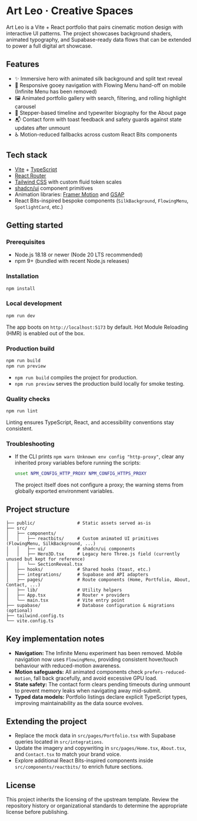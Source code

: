 # Art Leo · Creative Spaces

Art Leo is a Vite + React portfolio that pairs cinematic motion design with interactive UI patterns. The project showcases background shaders, animated typography, and Supabase-ready data flows that can be extended to power a full digital art showcase.

## Features

- ✨ Immersive hero with animated silk background and split text reveal
- 🧭 Responsive gooey navigation with Flowing Menu hand-off on mobile (Infinite Menu has been removed)
- 🖼️ Animated portfolio gallery with search, filtering, and rolling highlight carousel
- 🧱 Stepper-based timeline and typewriter biography for the About page
- 📬 Contact form with toast feedback and safety guards against state updates after unmount
- ♿ Motion-reduced fallbacks across custom React Bits components

## Tech stack

- [Vite](https://vitejs.dev/) + [TypeScript](https://www.typescriptlang.org/)
- [React Router](https://reactrouter.com/)
- [Tailwind CSS](https://tailwindcss.com/) with custom fluid token scales
- [shadcn/ui](https://ui.shadcn.com/) component primitives
- Animation libraries: [Framer Motion](https://www.framer.com/motion/) and [GSAP](https://gsap.com/)
- React Bits-inspired bespoke components (`SilkBackground`, `FlowingMenu`, `SpotlightCard`, etc.)

## Getting started

### Prerequisites

- Node.js 18.18 or newer (Node 20 LTS recommended)
- npm 9+ (bundled with recent Node.js releases)

### Installation

```bash
npm install
```

### Local development

```bash
npm run dev
```

The app boots on `http://localhost:5173` by default. Hot Module Reloading (HMR) is enabled out of the box.

### Production build

```bash
npm run build
npm run preview
```

- `npm run build` compiles the project for production.
- `npm run preview` serves the production build locally for smoke testing.

### Quality checks

```bash
npm run lint
```

Linting ensures TypeScript, React, and accessibility conventions stay consistent.

### Troubleshooting

- If the CLI prints `npm warn Unknown env config "http-proxy"`, clear any inherited proxy variables before running the scripts:

  ```bash
  unset NPM_CONFIG_HTTP_PROXY NPM_CONFIG_HTTPS_PROXY
  ```

  The project itself does not configure a proxy; the warning stems from globally exported environment variables.

## Project structure

```
├── public/                # Static assets served as-is
├── src/
│   ├── components/
│   │   ├── reactbits/     # Custom animated UI primitives (FlowingMenu, SilkBackground, ...)
│   │   ├── ui/            # shadcn/ui components
│   │   ├── Hero3D.tsx     # Legacy hero Three.js field (currently unused but kept for reference)
│   │   └── SectionReveal.tsx
│   ├── hooks/             # Shared hooks (toast, etc.)
│   ├── integrations/      # Supabase and API adapters
│   ├── pages/             # Route components (Home, Portfolio, About, Contact, ...)
│   ├── lib/               # Utility helpers
│   ├── App.tsx            # Router + providers
│   └── main.tsx           # Vite entry point
├── supabase/              # Database configuration & migrations (optional)
├── tailwind.config.ts
└── vite.config.ts
```

## Key implementation notes

- **Navigation:** The Infinite Menu experiment has been removed. Mobile navigation now uses `FlowingMenu`, providing consistent hover/touch behaviour with reduced-motion awareness.
- **Motion safeguards:** All animated components check `prefers-reduced-motion`, fall back gracefully, and avoid excessive GPU load.
- **State safety:** The contact form clears pending timeouts during unmount to prevent memory leaks when navigating away mid-submit.
- **Typed data models:** Portfolio listings declare explicit TypeScript types, improving maintainability as the data source evolves.

## Extending the project

- Replace the mock data in `src/pages/Portfolio.tsx` with Supabase queries located in `src/integrations`.
- Update the imagery and copywriting in `src/pages/Home.tsx`, `About.tsx`, and `Contact.tsx` to match your brand voice.
- Explore additional React Bits-inspired components inside `src/components/reactbits/` to enrich future sections.

## License

This project inherits the licensing of the upstream template. Review the repository history or organizational standards to determine the appropriate license before publishing.
